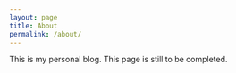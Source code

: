 ```yaml
---
layout: page
title: About
permalink: /about/
---
```


This is my personal blog. This page is still to be completed. 